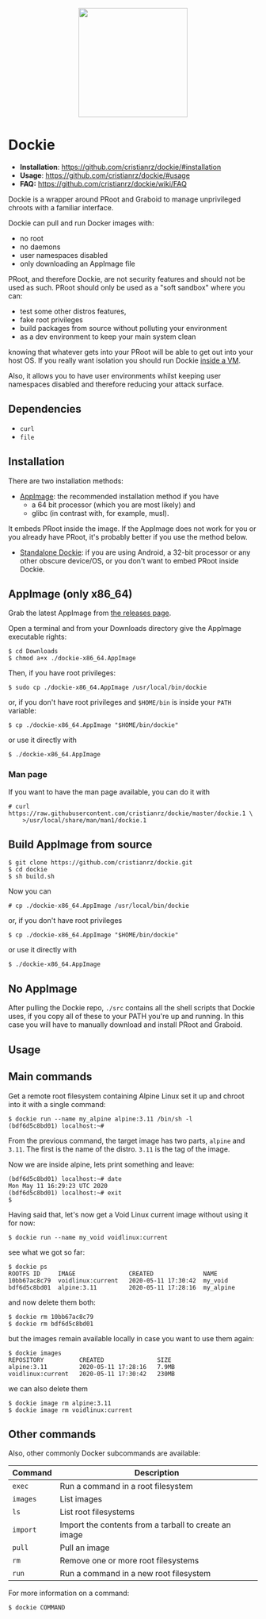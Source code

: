 <p align="center"><img src="docs/whale_small.png" width="220px"></p>

# Dockie

* **Installation**: https://github.com/cristianrz/dockie/#installation
* **Usage**: https://github.com/cristianrz/dockie/#usage
* **FAQ:** https://github.com/cristianrz/dockie/wiki/FAQ

Dockie is a wrapper around PRoot and Graboid to manage unprivileged chroots
with a familiar interface.

Dockie can pull and run Docker images with:

* no root
* no daemons
* user namespaces disabled
* only downloading an AppImage file

PRoot, and therefore Dockie, are not security features and should not be used
as such. PRoot should only be used as a "soft sandbox" where you can:

* test some other distros features,
* fake root privileges
* build packages from source without polluting your environment
* as a dev environment to keep your main system clean

knowing that whatever gets into your PRoot will be able to get out into your
host OS. If you really want isolation you should run Dockie
[inside a VM](https://github.com/cristianrz/dockie/wiki/Isolation).

Also, it allows you to have user environments whilst keeping user namespaces
disabled and therefore reducing your attack surface.

## Dependencies

* `curl`
* `file`

## Installation

There are two installation methods:

* [AppImage](https://github.com/cristianrz/dockie/#appimage-only-x86_64): the recommended installation method if you have
    * a 64 bit processor (which you are most likely) and
    * glibc (in contrast with, for example, musl).

It embeds PRoot inside the image. If the AppImage does not work for you or you already have PRoot, it's probably better if you use the method below.

* [Standalone Dockie](https://github.com/cristianrz/dockie/#no-appimage): if you are using Android, a 32-bit processor or any other obscure device/OS, or you don't want to embed PRoot inside Dockie.

## AppImage (only x86_64)

Grab the latest AppImage from [the releases page](https://github.com/cristianrz/dockie/releases).

Open a terminal and from your Downloads directory give the AppImage executable rights:

```
$ cd Downloads
$ chmod a+x ./dockie-x86_64.AppImage
```

Then, if you have root privileges:

```
$ sudo cp ./dockie-x86_64.AppImage /usr/local/bin/dockie
```

or, if you don't have root privileges and `$HOME/bin` is inside your `PATH` variable:

```
$ cp ./dockie-x86_64.AppImage "$HOME/bin/dockie"
```

or use it directly with

```
$ ./dockie-x86_64.AppImage
```

### Man page

If you want to have the man page available, you can do it with

```
# curl https://raw.githubusercontent.com/cristianrz/dockie/master/dockie.1 \
    >/usr/local/share/man/man1/dockie.1
```

## Build AppImage from source

```
$ git clone https://github.com/cristianrz/dockie.git
$ cd dockie
$ sh build.sh
```

Now you can 

```
# cp ./dockie-x86_64.AppImage /usr/local/bin/dockie
```

or, if you don't have root privileges

```
$ cp ./dockie-x86_64.AppImage "$HOME/bin/dockie"
```

or use it directly with

```
$ ./dockie-x86_64.AppImage
```

## No AppImage

After pulling the Dockie repo, `./src` contains all the shell scripts that Dockie uses, if you copy all of these to your PATH you're up and running. In this case you will have to manually download and install PRoot and Graboid.

## Usage

## Main commands

Get a remote root filesystem containing Alpine Linux
set it up and chroot into it with a single command:

```
$ dockie run --name my_alpine alpine:3.11 /bin/sh -l
(bdf6d5c8bd01) localhost:~#
```

From the previous command, the target image has two parts, `alpine` and `3.11`. The first is the name of the distro. `3.11` is the tag of the image.

Now we are inside alpine, lets print something and leave:

```
(bdf6d5c8bd01) localhost:~# date
Mon May 11 16:29:23 UTC 2020
(bdf6d5c8bd01) localhost:~# exit
$
```
 
Having said that, let's now get a Void Linux current image without using it for now:

```
$ dockie run --name my_void voidlinux:current
```

see what we got so far:

```
$ dockie ps
ROOTFS ID     IMAGE               CREATED              NAME
10bb67ac8c79  voidlinux:current   2020-05-11 17:30:42  my_void
bdf6d5c8bd01  alpine:3.11         2020-05-11 17:28:16  my_alpine
```

and now delete them both:

```
$ dockie rm 10bb67ac8c79
$ dockie rm bdf6d5c8bd01
```

but the images remain available locally in case you want to use them again:

```
$ dockie images
REPOSITORY          CREATED               SIZE
alpine:3.11         2020-05-11 17:28:16   7.9MB
voidlinux:current   2020-05-11 17:30:42   230MB
```

we can also delete them

```
$ dockie image rm alpine:3.11
$ dockie image rm voidlinux:current
```

## Other commands

Also, other commonly Docker subcommands are available:

| **Command** | **Description**                        |
| ---         | ---                                    |
| `exec`      | Run a command in a root filesystem     |
| `images`    | List images                            |
| `ls`        | List root filesystems                  |
| `import`    | Import the contents from a tarball to create an image |
| `pull`      | Pull an image                          |
| `rm`        | Remove one or more root filesystems    |
| `run`       | Run a command in a new root filesystem |

For more information on a command:

```
$ dockie COMMAND
```

